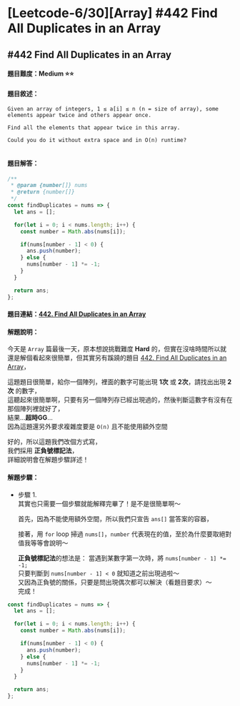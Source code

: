# [Leetcode-6/30][Array] #442 Find All Duplicates in an Array

## #442 Find All Duplicates in an Array

#### 題目難度：Medium :star::star:
#### 題目敘述：
```
Given an array of integers, 1 ≤ a[i] ≤ n (n = size of array), some elements appear twice and others appear once.

Find all the elements that appear twice in this array.

Could you do it without extra space and in O(n) runtime?


```
#### 題目解答：
```javascript
/**
 * @param {number[]} nums
 * @return {number[]}
 */
const findDuplicates = nums => {
  let ans = [];

  for(let i = 0; i < nums.length; i++) {
    const number = Math.abs(nums[i]);

    if(nums[number - 1] < 0) {
      ans.push(number);
    } else {
      nums[number - 1] *= -1;
    }
  }

  return ans;
};
```
#### 題目連結：[442. Find All Duplicates in an Array](https://leetcode.com/problems/find-all-duplicates-in-an-array/)
#### 解題說明：
今天是 `Array` 篇最後一天，原本想說挑戰難度 **Hard** 的，但實在沒啥時間所以就還是解個看起來很簡單，但其實另有蹊蹺的題目 [442. Find All Duplicates in an Array](https://leetcode.com/problems/find-all-duplicates-in-an-array/)，  

這題題目很簡單，給你一個陣列，裡面的數字可能出現 **1次** 或 **2次**，請找出出現 **2次** 的數字，  
這聽起來很簡單啊，只要有另一個陣列存已經出現過的，然後判斷這數字有沒有在那個陣列裡就好了，  
結果...**超時GG**...  
因為這題還另外要求複雜度要是 `O(n)` 且不能使用額外空間  

好的，所以這題我們改個方式寫，  
我們採用 **正負號標記法**，  
詳細說明會在解題步驟詳述！  

#### 解題步驟：
- 步驟 1.  
其實也只需要一個步驟就能解釋完畢了！是不是很簡單啊～  

  首先，因為不能使用額外空間，所以我們只宣告 `ans[]` 當答案的容器，  

  接著，用 `for` loop 掃過 `nums[]`，`number` 代表現在的值，至於為什麼要取絕對值我等等會說明～  

  **正負號標記法**的想法是：
當遇到某數字第一次時，將 `nums[number - 1] *= -1;`  
只要判斷到 `nums[number - 1] < 0`  就知道之前出現過啦～  
又因為正負號的關係，只要是問出現偶次都可以解決（看題目要求）～  
完成！  

```javascript
const findDuplicates = nums => {
  let ans = [];

  for(let i = 0; i < nums.length; i++) {
    const number = Math.abs(nums[i]);

    if(nums[number - 1] < 0) {
      ans.push(number);
    } else {
      nums[number - 1] *= -1;
    }
  }

  return ans;
};
```

